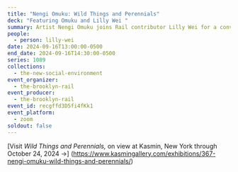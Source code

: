 ```yaml
---
title: "Nengi Omuku: Wild Things and Perennials"
deck: "Featuring Omuku and Lilly Wei "
summary: Artist Nengi Omuku joins Rail contributor Lilly Wei for a conversation.
people:
  - person: lilly-wei
date: 2024-09-16T13:00:00-0500
end_date: 2024-09-16T14:30:00-0500
series: 1089
collections:
  - the-new-social-environment
event_organizer:
  - the-brooklyn-rail
event_producer:
  - the-brooklyn-rail
event_id: recgffd3D5fi4fKk1
event_platform:
  - zoom
soldout: false
---
```

[Visit *Wild Things and Perennials,* on view at Kasmin, New York through October 24, 2024 →]
(https://www.kasmingallery.com/exhibitions/367-nengi-omuku-wild-things-and-perennials/)